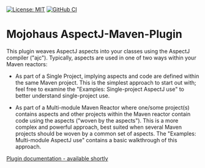 [![License: MIT](https://img.shields.io/badge/License-MIT-yellow.svg)](https://opensource.org/licenses/MIT)
[![GitHub CI](https://github.com/mojohaus/aspectj-maven-plugin/actions/workflows/maven.yml/badge.svg)](https://github.com/mojohaus/aspectj-maven-plugin/actions/workflows/maven.yml)

# Mojohaus AspectJ-Maven-Plugin

This plugin  weaves AspectJ aspects into your classes using the AspectJ compiler ("ajc").
Typically, aspects are used in one of two ways within your Maven reactors:

  * As part of a Single Project, implying aspects and code are defined within the same Maven project.
    This is the simplest approach to start out with; feel free to examine the
    "Examples: Single-project AspectJ use" to better understand single-project use.

  * As part of a Multi-module Maven Reactor where one/some project(s) contains aspects and other
    projects within the Maven reactor contain code using the aspects ("woven by the aspects").
    This is a more complex and powerful approach, best suited when several Maven projects should be woven
    by a common set of aspects. The "Examples: Multi-module AspectJ use" contains a basic walkthrough
    of this approach.
    
[Plugin documentation - available shortly](http://www.mojohaus.org/aspectj-maven-plugin/)
